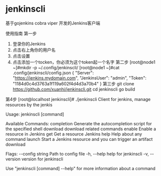 # jenkinscli
基于gojenkins cobra viper 开发的Jenkins客户端

使用指南
第一步
1. 登录你的Jenkins
2. 点击右上角你的用户名
3. 点击设置
4. 点击添加一个tocken，你必须为这个token起一个名字
第二步
[root@node1 ~]#mkdir -p ~/.config/jenkinscli/
[root@node1 ~]#cat .config/jenkinscli/config.json 
{
    "Server": "https://jenkins.mydomain.com",
    "JenkinsUser": "admin",
    "Token": "1184d0c4d3763a1f119a602f4d4d3a70b4"
}
第三步
git clone https://github.com/xuanhi/jenkinscli.git
cd jenkinscli
go build

第4步
[root@localhost jenkinscli]# ./jenkinscli 
Client for jenkins, manage resources by the jenkis

Usage:
  jenkinscli [command]

Available Commands:
  completion  Generate the autocompletion script for the specified shell
  download    download related commands
  enable      Enable a resource in Jenkins
  get         Get a resource Jenkins
  help        Help about any command
  launch      Start a Jenkins resource and you can trigger an artifact download

Flags:
      --config string   Path to config file
  -h, --help            help for jenkinscli
  -v, --version         version for jenkinscli

Use "jenkinscli [command] --help" for more information about a command
